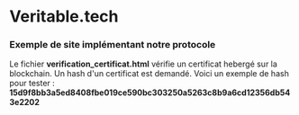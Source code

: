 #  Veritable.tech

### Exemple de site implémentant notre protocole

Le fichier **verification_certificat.html** vérifie un certificat hebergé sur la blockchain. Un hash d'un certificat est demandé. Voici un exemple de hash pour tester : **15d9f8bb3a5ed8408fbe019ce590bc303250a5263c8b9a6cd12356db543e2202**
